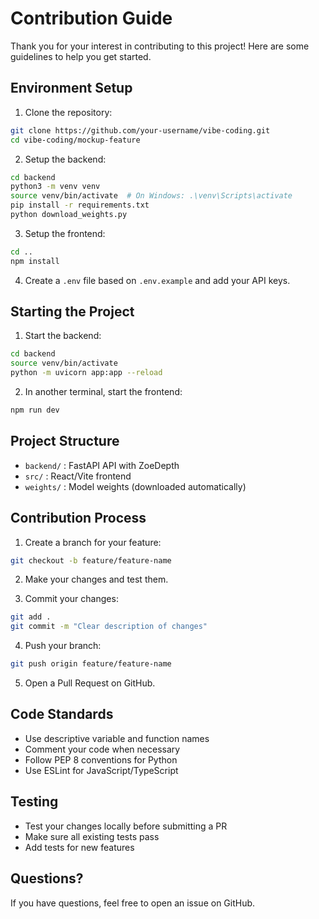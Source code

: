 # Contribution Guide

Thank you for your interest in contributing to this project! Here are some guidelines to help you get started.

## Environment Setup

1. Clone the repository:
```bash
git clone https://github.com/your-username/vibe-coding.git
cd vibe-coding/mockup-feature
```

2. Setup the backend:
```bash
cd backend
python3 -m venv venv
source venv/bin/activate  # On Windows: .\venv\Scripts\activate
pip install -r requirements.txt
python download_weights.py
```

3. Setup the frontend:
```bash
cd ..
npm install
```

4. Create a `.env` file based on `.env.example` and add your API keys.

## Starting the Project

1. Start the backend:
```bash
cd backend
source venv/bin/activate
python -m uvicorn app:app --reload
```

2. In another terminal, start the frontend:
```bash
npm run dev
```

## Project Structure

- `backend/` : FastAPI API with ZoeDepth
- `src/` : React/Vite frontend
- `weights/` : Model weights (downloaded automatically)

## Contribution Process

1. Create a branch for your feature:
```bash
git checkout -b feature/feature-name
```

2. Make your changes and test them.

3. Commit your changes:
```bash
git add .
git commit -m "Clear description of changes"
```

4. Push your branch:
```bash
git push origin feature/feature-name
```

5. Open a Pull Request on GitHub.

## Code Standards

- Use descriptive variable and function names
- Comment your code when necessary
- Follow PEP 8 conventions for Python
- Use ESLint for JavaScript/TypeScript

## Testing

- Test your changes locally before submitting a PR
- Make sure all existing tests pass
- Add tests for new features

## Questions?

If you have questions, feel free to open an issue on GitHub. 
